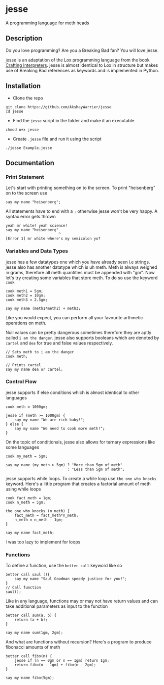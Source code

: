 # jesse
A programming language for meth heads

## Description
Do you love programming? Are you a Breaking Bad fan? You will love jesse.

jesse is an adaptation of the Lox programming language from the book [Crafting Interpreters](http://www.craftinginterpreters.com/). jesse is almost identical to Lox in structure but makes use of Breaking Bad references as keywords and is implemented in Python.

## Installation
- Clone the repo
```
git clone https://github.com/AkshayWarrier/jesse
cd jesse
```
- Find the `jesse` script in the folder and make it an executable
```
chmod u+x jesse
```
- Create `.jesse` file and run it using the script
```
./jesse Example.jesse
```

## Documentation

### Print Statement
Let's start with printing something on to the screen. To print "heisenberg" on to the screen use
```
say my name "heisenberg";
```
All statements have to end with a `;` otherwise jesse won't be very happy.  A syntax error gets thrown
```
yeah mr white! yeah science!
say my name "heisenberg"
                        ^
[Error 1] mr white where's my semicolon yo?
```

### Variables and Data Types
jesse has a few datatypes one which you have already seen i.e strings. jesse also has another datatype which is uh meth. Meth is always weighed in grams, therefore all meth quantities must be appended with "gm".
Now let's try creating some variables that store meth. To do so use the keyword `cook`
```
cook meth1 = 5gm;
cook meth2 = 10gm;
cook meth3 = 2.5gm;

say my name (meth1*meth2) + meth3;
```
Like you would expect, you can perform all your favourite arthmetic operations on meth.

Null values can be pretty dangerous sometimes therefore they are aptly called `i am the danger`. jesse also supports booleans which are denoted by `cartel` and `dea` for true and false values respectively.

```
// Sets meth to i am the danger
cook meth;

// Prints cartel
say my name dea or cartel;
```

###  Control Flow
jesse supports if else conditions which is almost identical to other languages
```
cook meth = 1000gm;

jesse if (meth >= 1000gm) {
    say my name "We are rich baby!";
} else {
    say my name "We need to cook more meth!";
}
```

On the topic of conditionals, jesse also allows for ternary expressions like some languages
```
cook my_meth = 5gm;

say my name (my_meth > 5gm) ? "More than 5gm of meth" 
                            : "Less than 5gm of meth";
```

jesse supports while loops. To create a while loop use `the one who knocks` keyword. Here's a little program that creates a factorial amount of meth using while loops
```
cook fact_meth = 1gm;
cook n_meth = 5gm;

the one who knocks (n_meth) {
    fact_meth = fact_meth*n_meth;
    n_meth = n_meth - 1gm;
}

say my name fact_meth;
```

I was too lazy to implement for loops

### Functions
To define a function,  use the ``better call`` keyword like so
```
better call saul (){
    say my name "Saul Goodman speedy justice for you!";
}
// Call function
saul();
```

Like in any language, functions may or may not have return values and can take additional parameters as input to the function
```
better call sum(a, b) {
    return (a + b);
}

say my name sum(1gm, 2gm);
```

And what are functions without recursion? Here's a program to produce fibonacci amounts of meth
```
better call fibo(n) {
    jesse if (n == 0gm or n == 1gm) return 1gm;
    return fibo(n - 1gm) + fibo(n - 2gm);
}

say my name fibo(5gm);
```
